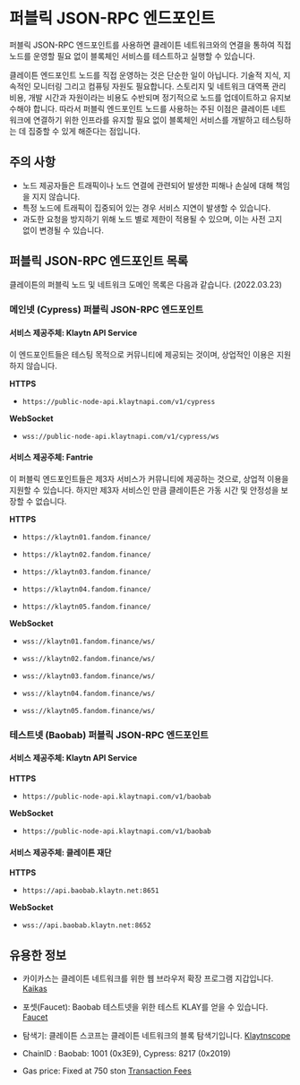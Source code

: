 # 퍼블릭 JSON-RPC 엔드포인트

퍼블릭 JSON-RPC 엔드포인트를 사용하면 클레이튼 네트워크와의 연결을 통하여 직접 노드를 운영할 필요 없이 블록체인 서비스를 테스트하고 실행할 수 있습니다.

클레이튼 엔드포인트 노드를 직접 운영하는 것은 단순한 일이 아닙니다. 기술적 지식, 지속적인 모니터링 그리고 컴퓨팅 자원도 필요합니다. 스토리지 및 네트워크 대역폭 관리 비용, 개발 시간과 자원이라는 비용도 수반되며 정기적으로 노드를 업데이트하고 유지보수해야 합니다. 따라서 퍼블릭 엔드포인트 노드를 사용하는 주된 이점은 클레이튼 네트워크에 연결하기 위한 인프라를 유지할 필요 없이 블록체인 서비스를 개발하고 테스팅하는 데 집중할 수 있게 해준다는 점입니다.

## 주의 사항

- 노드 제공자들은 트래픽이나 노드 연결에 관련되어 발생한 피해나 손실에 대해 책임을 지지 않습니다.
- 특정 노드에 트래픽이 집중되어 있는 경우 서비스 지연이 발생할 수 있습니다.
- 과도한 요청을 방지하기 위해 노드 별로 제한이 적용될 수 있으며, 이는 사전 고지 없이 변경될 수 있습니다.

## 퍼블릭 JSON-RPC 엔드포인트 목록

클레이튼의 퍼블릭 노드 및 네트워크 도메인 목록은 다음과 같습니다. (2022.03.23)

### 메인넷 (Cypress) 퍼블릭 JSON-RPC 엔드포인트

#### 서비스 제공주체: Klaytn API Service

이 엔드포인트들은 테스팅 목적으로 커뮤니티에 제공되는 것이며, 상업적인 이용은 지원하지 않습니다.

**HTTPS**

- `https://public-node-api.klaytnapi.com/v1/cypress`

**WebSocket**

- `wss://public-node-api.klaytnapi.com/v1/cypress/ws`

#### 서비스 제공주체: Fantrie

이 퍼블릭 엔드포인트들은 제3자 서비스가 커뮤니티에 제공하는 것으로, 상업적 이용을 지원할 수 있습니다. 하지만 제3자 서비스인 만큼 클레이튼은 가동 시간 및 안정성을 보장할 수 없습니다.

**HTTPS**

- `https://klaytn01.fandom.finance/`

- `https://klaytn02.fandom.finance/`

- `https://klaytn03.fandom.finance/`

- `https://klaytn04.fandom.finance/`

- `https://klaytn05.fandom.finance/`

**WebSocket**

- `wss://klaytn01.fandom.finance/ws/`

- `wss://klaytn02.fandom.finance/ws/`

- `wss://klaytn03.fandom.finance/ws/`

- `wss://klaytn04.fandom.finance/ws/`

- `wss://klaytn05.fandom.finance/ws/`


### 테스트넷 (Baobab) 퍼블릭 JSON-RPC 엔드포인트

#### 서비스 제공주체: Klaytn API Service

**HTTPS**

- `https://public-node-api.klaytnapi.com/v1/baobab`

**WebSocket**

- `https://public-node-api.klaytnapi.com/v1/baobab`

#### 서비스 제공주체: 클레이튼 재단

**HTTPS**

- `https://api.baobab.klaytn.net:8651`

**WebSocket**

- `wss://api.baobab.klaytn.net:8652`


## 유용한 정보

- 카이카스는 클레이튼 네트워크를 위한 웹 브라우저 확장 프로그램 지갑입니다. [Kaikas](https://docs.klaytn.foundation/dapp/developer-tools/kaikas)

- 포셋(Faucet): Baobab 테스트넷을 위한 테스트 KLAY를 얻을 수 있습니다. [Faucet](https://docs.klaytn.foundation/dapp/developer-tools/klaytn-wallet#how-to-receive-baobab-testnet-klay)

- 탐색기: 클레이튼 스코프는 클레이튼 네트워크의 블록 탐색기입니다. [Klaytnscope](https://docs.klaytn.foundation/dapp/developer-tools/klaytnscope)

- ChainID : Baobab: 1001 (0x3E9), Cypress: 8217 (0x2019)

- Gas price: Fixed at 750 ston [Transaction Fees](https://docs.klaytn.foundation/klaytn/design/transaction-fees)

